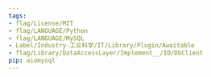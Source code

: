 ```yaml
---
tags:
- flag/License/MIT
- flag/LANGUAGE/Python
- flag/LANGUAGE/MySQL
- Label/Industry-工业科学/IT/Library/Plugin/Awaitable
- flag/Library/DataAccessLayer/Implement__/IO/DbClient
pip: aiomysql
---
```

